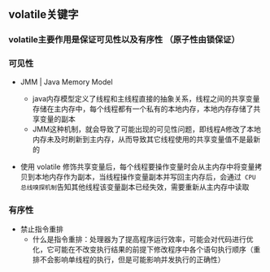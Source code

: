 ## volatile关键字   
### volatile主要作用是保证可见性以及有序性 （原子性由锁保证）
### 可见性
+ JMM | Java Memory Model 
  - java内存模型定义了线程和主线程直接的抽象关系，线程之间的共享变量存储在主内存中，每个线程都有一个私有的本地内存，本地内存存储了共享变量的副本
  - JMM这种机制，就会导致了可能出现的可见性问题，即线程A修改了本地内存未及时刷新到主内存，从而导致其它线程使用的共享变量值不是最新的

+ 使用 volatile 修饰共享变量后，每个线程要操作变量时会从主内存中将变量拷贝到本地内存作为副本，当线程操作变量副本并写回主内存后，会通过` CPU 总线嗅探机制`告知其他线程该变量副本已经失效，需要重新从主内存中读取

### 有序性
+ 禁止指令重排
  - 什么是指令重排：处理器为了提高程序运行效率，可能会对代码进行优化，它可能在不改变执行结果的前提下修改程序中各个语句执行顺序（重排不会影响单线程的执行，但是可能影响并发执行的正确性）